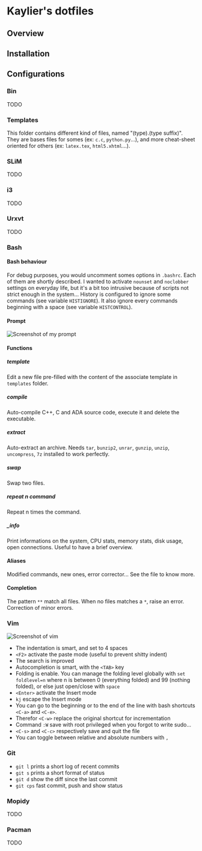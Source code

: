 # Kaylier's dotfiles

## Overview



## Installation



## Configurations
### Bin
TODO


### Templates
This folder contains different kind of files, named "(type).(type suffix)".
They are bases files for somes (ex: `c.c`, `python.py`...), and more cheat-sheet oriented for others (ex: `latex.tex`, `html5.xhtml`...).


### SLiM
TODO


### i3
TODO


### Urxvt
TODO


### Bash
#### Bash behaviour
For debug purposes, you would uncomment somes options in `.bashrc`. Each of them are shortly described.
I wanted to activate `nounset` and `noclobber` settings on everyday life, but it's a bit too intrusive because of scripts not strict enough in the system...
History is configured to ignore some commands (see variable `HISTIGNORE`). It also ignore every commands beginning with a space (see variable `HISTCONTROL`).

#### Prompt
![Screenshot of my prompt](TODO)

#### Functions
##### template
Edit a new file pre-filled with the content of the associate template in `templates` folder.
##### compile
Auto-compile C++, C and ADA source code, execute it and delete the executable.
##### extract
Auto-extract an archive. Needs `tar`, `bunzip2`, `unrar`, `gunzip`, `unzip`, `uncompress`, `7z` installed to work perfectly.
##### swap
Swap two files.
##### repeat n command
Repeat n times the command.
##### \_info
Print informations on the system, CPU stats, memory stats, disk usage, open connections.
Useful to have a brief overview.

#### Aliases
Modified commands, new ones, error corrector... See the file to know more.

#### Completion
The pattern `**` match all files.
When no files matches a `*`, raise an error.
Correction of minor errors.


### Vim
![Screenshot of vim](TODO)
* The indentation is smart, and set to 4 spaces
* `<F2>` activate the paste mode (useful to prevent shitty indent)
* The search is improved
* Autocompletion is smart, with the `<TAB>` key
* Folding is enable. You can manage the folding level globally with `set foldlevel=n` where n is between 0 (everything folded) and 99 (nothing folded), or else just open/close with `space`
* `<Enter>` activate the Insert mode
* `kj` escape the Insert mode
* You can go to the beginning or to the end of the line with bash shortcuts `<C-a>` and `<C-e>`.
* Therefor `<C-w>` replace the original shortcut for incrementation
* Command `:W` save with root privileged when you forgot to write sudo...
* `<C-s>` and `<C-c>` respectively save and quit the file
* You can toggle between relative and absolute numbers with `,` 


### Git
* `git l` prints a short log of recent commits
* `git s` prints a short format of status
* `git d` show the diff since the last commit
* `git cps` fast commit, push and show status


### Mopidy
TODO


### Pacman
TODO


